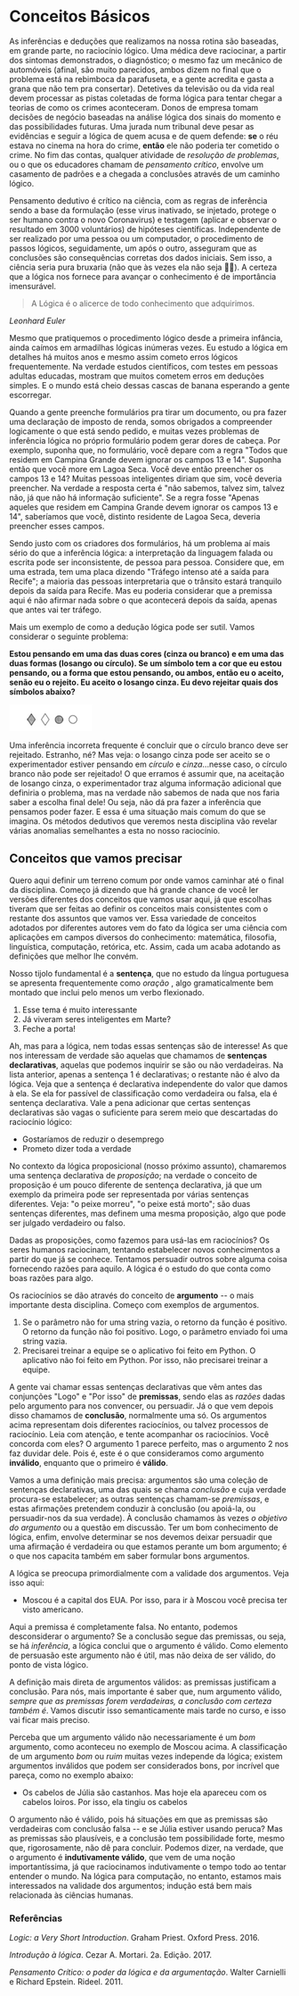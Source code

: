 # Conceitos Básicos

As inferências e deduções que realizamos na nossa rotina são baseadas, em grande parte, no raciocínio lógico. Uma médica deve raciocinar, a partir dos sintomas demonstrados, o diagnóstico; o mesmo faz um mecânico de automóveis (afinal, são muito parecidos, ambos dizem no final que o problema está na rebimboca da parafuseta, e a gente acredita e gasta a  grana que não tem pra consertar). Detetives da televisão ou da vida real devem processar as pistas coletadas de forma lógica para tentar chegar a teorias de como os crimes aconteceram. Donos de empresa tomam decisões de negócio baseadas na análise lógica dos sinais do momento e das possibilidades futuras. Uma jurada num tribunal deve pesar as evidências e seguir a lógica de quem acusa e de quem defende: **se** o réu estava no cinema na hora do crime, **então** ele não poderia ter cometido o crime. No fim das contas, qualquer atividade de *resolução de problemas*, ou o que os educadores chamam de *pensamento crítico*, envolve um casamento de padrões e a chegada a conclusões através de um caminho lógico.

Pensamento dedutivo é crítico na ciência, com as regras de inferência sendo a base da formulação (esse virus inativado, se injetado, protege o ser humano contra o novo Coronavirus) e testagem (aplicar e observar o resultado em 3000 voluntários) de hipóteses científicas.  Independente de ser realizado por uma pessoa ou um computador, o procedimento de passos lógicos, seguidamente, um após o outro, asseguram que as conclusões são consequências corretas dos dados iniciais. Sem isso, a ciência seria pura bruxaria (não que às vezes ela não seja 🧙🏻). A certeza que a lógica nos fornece para avançar o conhecimento é de importância imensurável.

> A Lógica é o alicerce de todo conhecimento que adquirimos.

*Leonhard Euler*

Mesmo que pratiquemos o procedimento lógico desde a primeira infância, ainda caímos em armadilhas lógicas inúmeras vezes. Eu estudo a lógica em detalhes há muitos anos e mesmo assim cometo erros lógicos frequentemente. Na verdade estudos científicos, com testes em pessoas adultas educadas, mostram que muitos cometem erros em deduções simples. E o mundo está cheio dessas cascas de banana esperando a gente escorregar.

Quando a gente preenche formulários pra tirar um documento, ou pra fazer uma declaração de imposto de renda, somos obrigados a compreender logicamente o que está sendo pedido, e muitas vezes problemas de inferência lógica no próprio formulário podem gerar dores de cabeça. Por exemplo, suponha que, no formulário, você depare com a regra "Todos que residem em Campina Grande devem ignorar os campos 13 e 14". Suponha então que você more em Lagoa Seca. Você deve então preencher os campos 13 e 14? Muitas pessoas inteligentes diriam que sim, você deveria preencher. Na verdade a resposta certa é "não sabemos, talvez sim, talvez não, já que não há informação suficiente". Se a regra fosse "Apenas aqueles que residem em Campina Grande devem ignorar os campos 13 e 14", saberíamos que você, distinto residente de Lagoa Seca, deveria preencher esses campos.

Sendo justo com os criadores dos formulários, há um problema aí mais sério do que a inferência lógica: a interpretação da linguagem falada ou escrita pode ser inconsistente, de pessoa para pessoa. Considere que, em uma estrada, tem uma placa dizendo "Tráfego intenso até a saída para Recife"; a maioria das pessoas interpretaria que o trânsito estará tranquilo depois da saída para Recife. Mas eu poderia considerar que a premissa aqui é não afirmar nada sobre o que acontecerá depois da saída, apenas que antes vai ter tráfego.

Mais um exemplo de como a dedução lógica pode ser sutil. Vamos considerar o seguinte problema:

**Estou pensando em uma das duas cores (cinza ou branco) e em uma das duas formas (losango ou círculo). Se um símbolo tem a cor que eu estou pensando, ou a forma que estou pensando, ou ambos, então eu o aceito, senão eu o rejeito. Eu aceito o losango cinza. Eu devo rejeitar quais dos símbolos abaixo?**

![intro/Untitled.png](intro/Untitled.png)

Uma inferência incorreta frequente é concluir que o círculo branco deve ser rejeitado. Estranho, né? Mas veja: o losango cinza pode ser aceito se o experimentador estiver pensando em *círculo* e *cinza*...nesse caso, o círculo branco não pode ser rejeitado! O que erramos é assumir que, na aceitação de losango cinza, o experimentador traz alguma informação adicional que definiria o problema, mas na verdade não sabemos de nada que nos faria saber a escolha final dele! Ou seja, não dá pra fazer a inferência que pensamos poder fazer. E essa é uma situação mais comum do que se imagina. Os métodos dedutivos que veremos nesta disciplina vão revelar várias anomalias semelhantes a esta no nosso raciocínio.

## Conceitos que vamos precisar

Quero aqui definir um terreno comum por onde vamos caminhar até o final da disciplina. Começo já dizendo que há grande chance de você ler versões diferentes dos conceitos que vamos usar aqui, já que escolhas tiveram que ser feitas ao definir os conceitos mais consistentes com o restante dos assuntos que vamos ver. Essa variedade de conceitos adotados por diferentes autores vem do fato da lógica ser uma ciência com aplicações em campos diversos do conhecimento: matemática, filosofia, linguística, computação, retórica, etc. Assim, cada um acaba adotando as definições que melhor lhe convém.

Nosso tijolo fundamental é a **sentença**, que no estudo da língua portuguesa se apresenta frequentemente como *oração* , algo gramaticalmente bem montado que inclui pelo menos um verbo flexionado.

1. Esse tema é muito interessante
2. Já viveram seres inteligentes em Marte?
3. Feche a porta!

Ah, mas para a lógica, nem todas essas sentenças são de interesse! As que nos interessam de verdade são aquelas que chamamos de **sentenças declarativas**, aquelas que podemos inquirir se são ou não verdadeiras. Na lista anterior, apenas a sentença 1 é declarativas; o restante não é alvo da lógica. Veja que a sentença é declarativa independente do valor que damos à ela. Se ela for passível de classificação como verdadeira ou falsa, ela é sentença declarativa. Vale a pena adicionar que certas sentenças declarativas são vagas o suficiente para serem meio que descartadas do raciocínio lógico:

* Gostaríamos de reduzir o desemprego
* Prometo dizer toda a verdade

No contexto da lógica proposicional (nosso próximo assunto), chamaremos uma sentença declarativa de *proposição*; na verdade o conceito de proposição é um pouco diferente de sentença declarativa, já que um exemplo da primeira pode ser representada por várias sentenças diferentes. Veja: "o peixe morreu", "o peixe está morto"; são duas sentenças diferentes, mas definem uma mesma proposição, algo que pode ser julgado verdadeiro ou falso.

Dadas as proposições, como fazemos para usá-las em raciocínios? Os seres humanos raciocinam, tentando estabelecer novos conhecimentos a partir do que já se conhece. Tentamos persuadir outros sobre alguma coisa fornecendo razões para aquilo. A lógica é o estudo do que conta como boas razões para algo. 

Os raciocínios se dão através do conceito de **argumento** -- o mais importante desta disciplina. Começo com exemplos de argumentos.

1. Se o parâmetro não for uma string vazia, o retorno da função é positivo. O retorno da função não foi positivo. Logo, o parâmetro enviado foi uma string vazia.
2. Precisarei treinar a equipe se o aplicativo foi feito em Python. O aplicativo não foi feito em Python. Por isso, não precisarei treinar a equipe.

A gente vai chamar essas sentenças declarativas que vêm antes das conjunções "Logo" e "Por isso" de **premissas**, sendo elas as *razões* dadas pelo argumento para nos convencer, ou persuadir. Já o que vem depois disso chamamos de **conclusão**, normalmente uma só. Os argumentos acima representam dois diferentes raciocínios, ou talvez processos de raciocínio. Leia com atenção, e tente acompanhar os raciocínios. Você concorda com eles? O argumento 1 parece perfeito, mas o argumento 2 nos faz duvidar dele. Pois é, este é o que consideramos como argumento **inválido**, enquanto que o primeiro é **válido**.  

Vamos a uma definição mais precisa: argumentos são uma coleção de sentenças declarativas, uma das quais se chama *conclusão* e cuja verdade procura-se estabelecer; as outras sentenças chamam-se *premissas*, e estas afirmações pretendem conduzir à conclusão (ou apoiá-la, ou persuadir-nos da sua verdade). À conclusão chamamos às vezes *o objetivo do argumento* ou a questão em discussão. Ter um bom conhecimento de lógica, enfim, envolve determinar se nos devemos deixar persuadir que uma afirmação é verdadeira ou que estamos perante um bom argumento; é o que nos capacita também em saber formular bons argumentos.

A lógica se preocupa primordialmente com a validade dos argumentos. Veja isso aqui:

* Moscou é a capital dos EUA. Por isso, para ir à Moscou você precisa ter visto americano.

Aqui a premissa é completamente falsa. No entanto, podemos desconsiderar o argumento? Se a conclusão segue das premissas, ou seja, se há *inferência*, a lógica conclui que o argumento é válido. Como elemento de persuasão este argumento não é útil, mas não deixa de ser válido, do ponto de vista lógico.

A definição mais direta de argumentos válidos: as premissas justificam a conclusão. Para nós, mais importante é saber que, num argumento válido, *sempre que as premissas forem verdadeiras, a conclusão com certeza também é*. Vamos discutir isso semanticamente mais tarde no curso, e isso vai ficar mais preciso.

Perceba que um argumento válido não necessariamente é um *bom* argumento, como aconteceu no exemplo de Moscou acima. A classificação de um argumento *bom* ou *ruim* muitas vezes independe da lógica; existem argumentos inválidos que podem ser considerados bons, por incrível que pareça, como no exemplo abaixo:

* Os cabelos de Júlia são castanhos. Mas hoje ela apareceu com os cabelos loiros. Por isso, ela tingiu os cabelos

O argumento não é válido, pois há situações em que as premissas são verdadeiras com conclusão falsa -- e se Júlia estiver usando peruca? Mas as premissas são plausíveis, e a conclusão tem possibilidade forte, mesmo que, rigorosamente, não dê para concluir. Podemos dizer, na verdade, que o argumento é **indutivamente válido**, que vem de uma noção importantíssima, já que raciocinamos indutivamente o tempo todo ao tentar entender o mundo. Na lógica para computação, no entanto, estamos mais interessados na validade dos argumentos; indução está bem mais relacionada às ciências humanas.


### Referências

*Logic: a Very Short Introduction*. Graham Priest. Oxford Press. 2016.

*Introdução à lógica*. Cezar A. Mortari. 2a. Edição. 2017.

*Pensamento Crítico: o poder da lógica e da argumentação*. Walter Carnielli e Richard Epstein. Rideel.  2011. 



